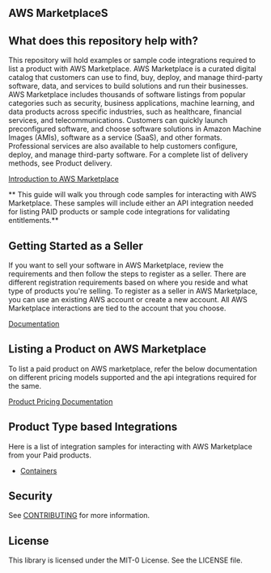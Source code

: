 ## AWS MarketplaceS


## What does this repository help with?
This repository will hold examples or sample code integrations required to list a product with AWS Marketplace. AWS Marketplace is a curated digital catalog that customers can use to find, buy, deploy, and manage third-party software, data, and services to build solutions and run their businesses. AWS Marketplace includes thousands of software listings from popular categories such as security, business applications, machine learning, and data products across specific industries, such as healthcare, financial services, and telecommunications. Customers can quickly launch preconfigured software, and choose software solutions in Amazon Machine Images (AMIs), software as a service (SaaS), and other formats. Professional services are also available to help customers configure, deploy, and manage third-party software. For a complete list of delivery methods, see Product delivery.

[Introduction to AWS Marketplace](https://youtu.be/UjD-kMiVs0c)

** This guide will walk you through code samples for interacting with AWS Marketplace. These samples will include either an API integration needed for listing PAID products or sample code integrations for validating entitlements.**

## Getting Started as a Seller

If you want to sell your software in AWS Marketplace, review the requirements and then follow the steps to register as a seller. There are different registration requirements based on where you reside and what type of products you're selling. To register as a seller in AWS Marketplace, you can use an existing AWS account or create a new account. All AWS Marketplace interactions are tied to the account that you choose.

[Documentation](https://docs.aws.amazon.com/marketplace/latest/userguide/user-guide-for-sellers.html)

## Listing a Product on AWS Marketplace

To list a paid product on AWS marketplace, refer the below documentation on different pricing models supported and the api integrations required for the same.

[Product Pricing Documentation](https://docs.aws.amazon.com/marketplace/latest/userguide/pricing.html)

## Product Type based Integrations

Here is a list of integration samples for interacting with AWS Marketplace from your Paid products.

- [Containers](/tree/main/containers)

## Security

See [CONTRIBUTING](CONTRIBUTING.md#security-issue-notifications) for more information.

## License

This library is licensed under the MIT-0 License. See the LICENSE file.

